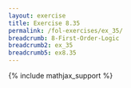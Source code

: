 ```yaml
---
layout: exercise
title: Exercise 8.35
permalink: /fol-exercises/ex_35/
breadcrumb: 8-First-Order-Logic
breadcrumb2: ex_35
breadcrumb5: ex8.35
---
```


{% include mathjax_support %}

